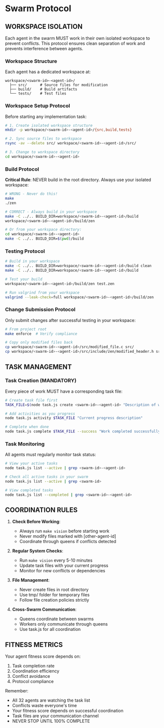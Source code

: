 # Swarm Protocol

## WORKSPACE ISOLATION

Each agent in the swarm MUST work in their own isolated workspace to prevent conflicts. This protocol ensures clean separation of work and prevents interference between agents.

### Workspace Structure

Each agent has a dedicated workspace at:
```
workspace/<swarm-id>-<agent-id>/
  ├── src/      # Source files for modification
  ├── build/    # Build artifacts
  └── tests/    # Test files
```

### Workspace Setup Protocol

Before starting any implementation task:

```bash
# 1. Create isolated workspace structure
mkdir -p workspace/<swarm-id>-<agent-id>/{src,build,tests}

# 2. Sync source files to workspace
rsync -av --delete src/ workspace/<swarm-id>-<agent-id>/src/

# 3. Change to workspace directory
cd workspace/<swarm-id>-<agent-id>
```

### Build Protocol

**Critical Rule**: NEVER build in the root directory. Always use your isolated workspace:

```bash
# WRONG - Never do this!
make
./zen

# CORRECT - Always build in your workspace
make -C ../.. BUILD_DIR=workspace/<swarm-id>-<agent-id>/build
workspace/<swarm-id>-<agent-id>/build/zen

# Or from your workspace directory:
cd workspace/<swarm-id>-<agent-id>
make -C ../.. BUILD_DIR=$(pwd)/build
```

### Testing Protocol

```bash
# Build in your workspace
make -C ../.. BUILD_DIR=workspace/<swarm-id>-<agent-id>/build clean
make -C ../.. BUILD_DIR=workspace/<swarm-id>-<agent-id>/build

# Test your build
workspace/<swarm-id>-<agent-id>/build/zen test.zen

# Run valgrind from your workspace
valgrind --leak-check=full workspace/<swarm-id>-<agent-id>/build/zen
```

### Change Submission Protocol

Only submit changes after successful testing in your workspace:

```bash
# From project root
make enforce  # Verify compliance

# Copy only modified files back
cp workspace/<swarm-id>-<agent-id>/src/modified_file.c src/
cp workspace/<swarm-id>-<agent-id>/src/include/zen/modified_header.h src/include/zen/
```

## TASK MANAGEMENT

### Task Creation (MANDATORY)

Every piece of work MUST have a corresponding task file:

```bash
# Create task file first
TASK_FILE=$(node task.js create <swarm-id>-<agent-id> "Description of work" file1 file2)

# Add activities as you progress
node task.js activity $TASK_FILE "Current progress description"

# Complete when done
node task.js complete $TASK_FILE --success "Work completed successfully"
```

### Task Monitoring

All agents must regularly monitor task status:

```bash
# View your active tasks
node task.js list --active | grep <swarm-id>-<agent-id>

# Check all active tasks in your swarm
node task.js list --active | grep <swarm-id>

# View completed tasks
node task.js list --completed | grep <swarm-id>-<agent-id>
```

## COORDINATION RULES

1. **Check Before Working**:
   - Always run `make vision` before starting work
   - Never modify files marked with [other-agent-id]
   - Coordinate through queens if conflicts detected

2. **Regular System Checks**:
   - Run `make vision` every 5-10 minutes
   - Update task files with your current progress
   - Monitor for new conflicts or dependencies

3. **File Management**:
   - Never create files in root directory
   - Use tmp/ folder for temporary files
   - Follow file creation policies strictly

4. **Cross-Swarm Communication**:
   - Queens coordinate between swarms
   - Workers only communicate through queens
   - Use task.js for all coordination

## FITNESS METRICS

Your agent fitness score depends on:
1. Task completion rate
2. Coordination efficiency
3. Conflict avoidance
4. Protocol compliance

Remember:
- All 32 agents are watching the task list
- Conflicts waste everyone's time
- Your fitness score depends on successful coordination
- Task files are your communication channel
- NEVER STOP UNTIL 100% COMPLETE
